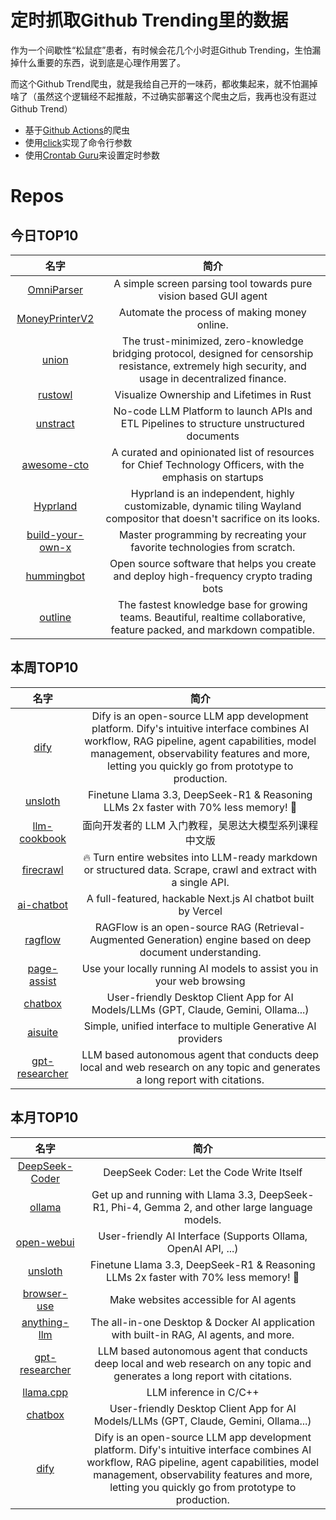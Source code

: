 # 定时抓取Github Trending里的数据

作为一个间歇性“松鼠症”患者，有时候会花几个小时逛Github Trending，生怕漏掉什么重要的东西，说到底是心理作用罢了。

而这个Github Trend爬虫，就是我给自己开的一味药，都收集起来，就不怕漏掉啥了（虽然这个逻辑经不起推敲，不过确实部署这个爬虫之后，我再也没有逛过Github Trend）

* 基于[Github Actions](https://docs.github.com/en/actions)的爬虫
* 使用[click](https://github.com/pallets/click)实现了命令行参数
* 使用[Crontab Guru](https://crontab.guru/)来设置定时参数

# Repos
## 今日TOP10 
<!-- START OF DAILY_TOP10_REPOS -->
| 名字 | 简介 |
| :----: | :----: |
| [OmniParser](https://github.com/microsoft/OmniParser) | A simple screen parsing tool towards pure vision based GUI agent |
| [MoneyPrinterV2](https://github.com/FujiwaraChoki/MoneyPrinterV2) | Automate the process of making money online. |
| [union](https://github.com/unionlabs/union) | The trust-minimized, zero-knowledge bridging protocol, designed for censorship resistance, extremely high security, and usage in decentralized finance. |
| [rustowl](https://github.com/cordx56/rustowl) | Visualize Ownership and Lifetimes in Rust |
| [unstract](https://github.com/Zipstack/unstract) | No-code LLM Platform to launch APIs and ETL Pipelines to structure unstructured documents |
| [awesome-cto](https://github.com/kuchin/awesome-cto) | A curated and opinionated list of resources for Chief Technology Officers, with the emphasis on startups |
| [Hyprland](https://github.com/hyprwm/Hyprland) | Hyprland is an independent, highly customizable, dynamic tiling Wayland compositor that doesn't sacrifice on its looks. |
| [build-your-own-x](https://github.com/codecrafters-io/build-your-own-x) | Master programming by recreating your favorite technologies from scratch. |
| [hummingbot](https://github.com/hummingbot/hummingbot) | Open source software that helps you create and deploy high-frequency crypto trading bots |
| [outline](https://github.com/outline/outline) | The fastest knowledge base for growing teams. Beautiful, realtime collaborative, feature packed, and markdown compatible. |
<!-- END OF DAILY_TOP10_REPOS -->

## 本周TOP10
<!-- START OF WEEKLY_TOP10_REPOS -->
| 名字 | 简介 |
| :----: | :----: |
| [dify](https://github.com/langgenius/dify) | Dify is an open-source LLM app development platform. Dify's intuitive interface combines AI workflow, RAG pipeline, agent capabilities, model management, observability features and more, letting you quickly go from prototype to production. |
| [unsloth](https://github.com/unslothai/unsloth) | Finetune Llama 3.3, DeepSeek-R1 & Reasoning LLMs 2x faster with 70% less memory! 🦥 |
| [llm-cookbook](https://github.com/datawhalechina/llm-cookbook) | 面向开发者的 LLM 入门教程，吴恩达大模型系列课程中文版 |
| [firecrawl](https://github.com/mendableai/firecrawl) | 🔥 Turn entire websites into LLM-ready markdown or structured data. Scrape, crawl and extract with a single API. |
| [ai-chatbot](https://github.com/vercel/ai-chatbot) | A full-featured, hackable Next.js AI chatbot built by Vercel |
| [ragflow](https://github.com/infiniflow/ragflow) | RAGFlow is an open-source RAG (Retrieval-Augmented Generation) engine based on deep document understanding. |
| [page-assist](https://github.com/n4ze3m/page-assist) | Use your locally running AI models to assist you in your web browsing |
| [chatbox](https://github.com/Bin-Huang/chatbox) | User-friendly Desktop Client App for AI Models/LLMs (GPT, Claude, Gemini, Ollama...) |
| [aisuite](https://github.com/andrewyng/aisuite) | Simple, unified interface to multiple Generative AI providers |
| [gpt-researcher](https://github.com/assafelovic/gpt-researcher) | LLM based autonomous agent that conducts deep local and web research on any topic and generates a long report with citations. |
<!-- END OF WEEKLY_TOP10_REPOS -->

## 本月TOP10
<!-- START OF MONTHLY_TOP10_REPOS -->
| 名字 | 简介 |
| :----: | :----: |
| [DeepSeek-Coder](https://github.com/deepseek-ai/DeepSeek-Coder) | DeepSeek Coder: Let the Code Write Itself |
| [ollama](https://github.com/ollama/ollama) | Get up and running with Llama 3.3, DeepSeek-R1, Phi-4, Gemma 2, and other large language models. |
| [open-webui](https://github.com/open-webui/open-webui) | User-friendly AI Interface (Supports Ollama, OpenAI API, ...) |
| [unsloth](https://github.com/unslothai/unsloth) | Finetune Llama 3.3, DeepSeek-R1 & Reasoning LLMs 2x faster with 70% less memory! 🦥 |
| [browser-use](https://github.com/browser-use/browser-use) | Make websites accessible for AI agents |
| [anything-llm](https://github.com/Mintplex-Labs/anything-llm) | The all-in-one Desktop & Docker AI application with built-in RAG, AI agents, and more. |
| [gpt-researcher](https://github.com/assafelovic/gpt-researcher) | LLM based autonomous agent that conducts deep local and web research on any topic and generates a long report with citations. |
| [llama.cpp](https://github.com/ggml-org/llama.cpp) | LLM inference in C/C++ |
| [chatbox](https://github.com/Bin-Huang/chatbox) | User-friendly Desktop Client App for AI Models/LLMs (GPT, Claude, Gemini, Ollama...) |
| [dify](https://github.com/langgenius/dify) | Dify is an open-source LLM app development platform. Dify's intuitive interface combines AI workflow, RAG pipeline, agent capabilities, model management, observability features and more, letting you quickly go from prototype to production. |
<!-- END OF MONTHLY_TOP10_REPOS -->
